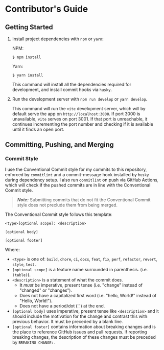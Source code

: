 # Contributor's Guide

## Getting Started

 1. Install project dependencies with `npm` or `yarn`:

    NPM:
    ```shell
    $ npm install
    ```

    Yarn:
    ```shell
    $ yarn install
    ```
    
    This command will install all the dependencies required for development, and
    install commit hooks via `husky`.
    
 1. Run the development server with `npm run develop` or `yarn develop`.

    This command will run the `vite` development server, which will by default
    serve the app on `http://localhost:3000`. If port 3000 is unavailable,
    `vite` serves on port 3001. If that port is unreachable, it continues
    incrementing the port number and checking if it is available until it finds
    an open port.

## Committing, Pushing, and Merging

### Commit Style

I use the Conventional Commit style for my commits to this repository, enforced
by `commitlint` and a commit-message hook installed by `husky` during dependency
setup. I also run `commitlint` on push via GitHub Actions, which will check
if the pushed commits are in line with the Conventional Commit style.

> ***Note:*** Submitting commits that do not fit the Conventional Commit style
> does not preclude them from being merged.

The Conventional Commit style follows this template:

```
<type>[optional scope]: <description>

[optional body]

[optional footer]
```

Where:
 *  `<type>` is one of: `build`, `chore`, `ci`, `docs`, `feat`, `fix`, `perf`,
    `refactor`, `revert`, `style`, `test`.
 *  `[optional scope]` is a feature name surrounded in parenthesis. (i.e.
    `(table)`).
 *  `<description>` is a statement of what the commit does.
     *  It _must_ be imperative, present tense (i.e. "change" instead of
        "changed" or "changes").
     *  Does not have a capitalized first word (i.e. "hello, World!" instead of
        "Hello, World!").
     *  Does not have a period/dot ('.') at the end.
 *  `[optional body]` uses imperative, present tense like `<description>` and it
    should include the motivation for the change and contrast this with previous
    behavior. It must be preceded by a blank line.
 *  `[optional footer]` contains information about breaking changes and is the
    place to reference GitHub issues and pull requests. If reporting breaking
    changes, the description of these changes must be preceded by `BREAKING
    CHANGE:`.
